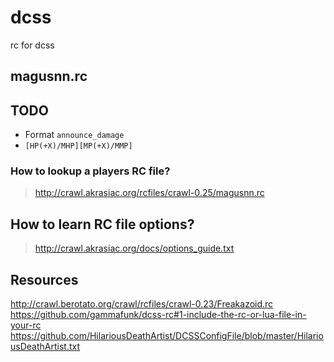 # dcss
rc for dcss

## magusnn.rc

## TODO

- Format `announce_damage`
- `[HP(+X)/MHP][MP(+X)/MMP]`

### How to lookup a players RC file?
> http://crawl.akrasiac.org/rcfiles/crawl-0.25/magusnn.rc

## How to learn RC file options?
> http://crawl.akrasiac.org/docs/options_guide.txt

## Resources
http://crawl.berotato.org/crawl/rcfiles/crawl-0.23/Freakazoid.rc
https://github.com/gammafunk/dcss-rc#1-include-the-rc-or-lua-file-in-your-rc
https://github.com/HilariousDeathArtist/DCSSConfigFile/blob/master/HilariousDeathArtist.txt
